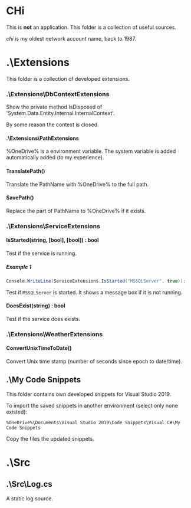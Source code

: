 # CHi

This is **not** an application. This folder is a collection
of useful sources.

*chi* is my oldest network account name, back to 1987.

# .\Extensions

This folder is a collection of developed extensions.

### .\Extensions\DbContextExtensions

Show the private method IsDisposed of 
'System.Data.Entity.Internal.InternalContext'.

By some reason the context is closed. 

#### .\Extensions\PathExtensions

%OneDrive% is a environment variable. The system variable 
is added automatically added (to my experience).

#### TranslatePath()

Translate the PathName with %OneDrive% to the full path.

#### SavePath()

Replace the part of PathName to %OneDrive% if it exists.

### .\Extensions\ServiceExtensions

#### IsStarted(string, [bool], [bool]) : bool

Test if the service is running.

##### Example 1

``` C#
Console.WriteLine(ServiceExtensions.IsStarted("MSSQLServer", true));
```

Test if `MSSQLServer` is started. It shows a message box if it is not running.

#### DoesExist(string) : bool

Test if the service does exists.


### .\Extensions\WeatherExtensions

#### ConvertUnixTimeToDate()

Convert Unix time stamp (number of seconds since epoch 
to date/time).

## .\My Code Snippets

This folder contains own developed snippets for Visual Studio 2019.

To import the saved snippets in another environment (select only none existed):

``` 
%OneDrive%\Documents\Visual Studio 2019\Code Snippets\Visual C#\My Code Snippets
```

Copy the files the updated snippets.

# .\Src

## .\Src\Log.cs

A static log source.

